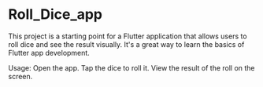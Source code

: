 # Roll_Dice_app

This project is a starting point for a Flutter application that allows users to roll dice and see the result visually. It's a great way to learn the basics of Flutter app development.

Usage:
Open the app.
Tap the dice to roll it.
View the result of the roll on the screen.
 
 
